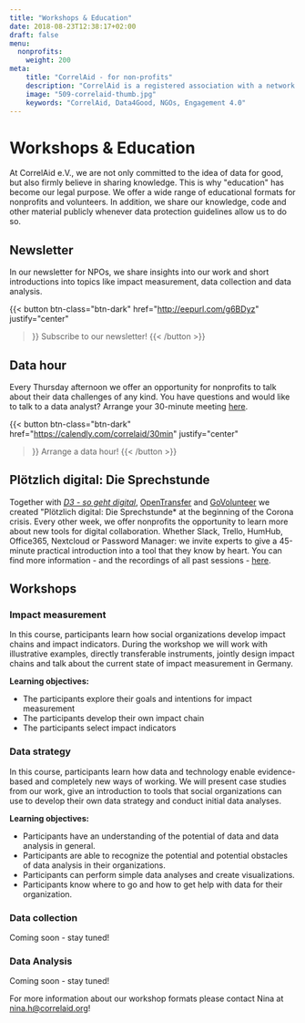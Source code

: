 ```yaml
---
title: "Workshops & Education"
date: 2018-08-23T12:38:17+02:00
draft: false
menu:
  nonprofits:
    weight: 200
meta:
    title: "CorrelAid - for non-profits"
    description: "CorrelAid is a registered association with a network of 1300 data analysts"
    image: "509-correlaid-thumb.jpg"
    keywords: "CorrelAid, Data4Good, NGOs, Engagement 4.0"
---
```

# Workshops & Education

At CorrelAid e.V., we are not only committed to the idea of data for good, but also firmly believe in sharing knowledge. This is why "education" has become our legal purpose. We offer a wide range of educational formats for nonprofits and volunteers. In addition, we share our knowledge, code and other material publicly whenever data protection guidelines allow us to do so.

## Newsletter
In our newsletter for NPOs, we share insights into our work and short introductions into 
topics like impact measurement, data collection and data analysis. 

{{< button 
    btn-class="btn-dark"
    href="http://eepurl.com/g6BDyz"
    justify="center"
>}}
Subscribe to our newsletter!
{{< /button >}}

## Data hour

Every Thursday afternoon we offer an opportunity for nonprofits to talk about their data challenges of any kind. You have questions and would like to talk to a data analyst? Arrange your 30-minute meeting [here](https://calendly.com/correlaid/30min).

{{< button 
    btn-class="btn-dark"
    href="https://calendly.com/correlaid/30min"
    justify="center"
>}}
Arrange a data hour!
{{< /button >}}


## Plötzlich digital: Die Sprechstunde
Together with [*D3 - so geht digital*](https://so-geht-digital.de), [OpenTransfer](https://opentransfer.de/) and [GoVolunteer](https://govolunteer.com) we created "Plötzlich digital: Die Sprechstunde* at the beginning of the Corona crisis. Every other week, we offer nonprofits the opportunity to learn more about new tools for digital collaboration. Whether Slack, Trello, HumHub, Office365, Nextcloud or Password Manager: we invite experts to give a 45-minute practical introduction into a tool that they know by heart. You can find more information - and the recordings of all past sessions - [here](https://so-geht-digital.de/ploetzlich-digital-die-sprechstunde/).

## Workshops
### Impact measurement
In this course, participants learn how social organizations develop impact chains and impact indicators. During the workshop we will work with illustrative examples, directly transferable instruments, jointly design impact chains and talk about the current state of impact measurement in Germany.

**Learning objectives:**
- The participants explore their goals and intentions for impact measurement
- The participants develop their own impact chain
- The participants select impact indicators

### Data strategy
In this course, participants learn how data and technology enable evidence-based and completely new ways of working. We will present case studies from our work, give an introduction to tools that social organizations can use to develop their own data strategy and conduct initial data analyses. 

**Learning objectives:**
- Participants have an understanding of the potential of data and data analysis in general.
- Participants are able to recognize the potential and potential obstacles of data analysis in their organizations.
- Participants can perform simple data analyses and create visualizations.
- Participants know where to go and how to get help with data for their organization.


### Data collection
Coming soon - stay tuned!

### Data Analysis
Coming soon - stay tuned!


For more information about our workshop formats please contact Nina at [nina.h@correlaid.org](nina.h@correlaid.org)!
